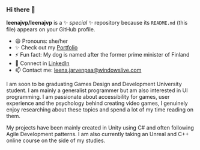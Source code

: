 ### Hi there 👋

**leenajvp/leenajvp** is a ✨ _special_ ✨ repository because its `README.md` (this file) appears on your GitHub profile.

- 😄 Pronouns: she/her
-  :sparkles: Check out my [Portfolio](https://www.leenajvp.co.uk/) 
- ⚡ Fun fact: My dog is named after the former prime minister of Finland
- :busts_in_silhouette: Connect in [LinkedIn](https://www.linkedin.com/in/leenaj10/)
- :mailbox: Contact me: leena.jarvenpaa@windowslive.com

I am soon to be graduating Games Design and Development University student. I am mainly a generalist programmer but am also interested in UI programming. I am passionate about accessibility for games, user experience and the psychology behind creating video games, I genuinely enjoy researching about these topics and spend a lot of my time reading on them.

My projects have been mainly created in Unity using C# and often following Agile Development patterns. I am also currently taking an Unreal and C++ online course on the side of my studies. 

